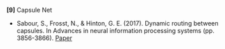 **[9]** Capsule Net
- Sabour, S., Frosst, N., & Hinton, G. E. (2017). Dynamic routing between capsules. In Advances in neural information processing systems (pp. 3856-3866).
[Paper](http://papers.nips.cc/paper/6975-dynamic-routing-between-capsules.pdf)
